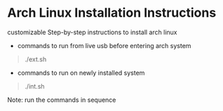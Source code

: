 # Arch Linux Installation Instructions

customizable Step-by-step instructions to install arch linux

* commands to run from live usb before entering arch system
> ./ext.sh

* commands to run on newly installed system
> ./int.sh

Note: run the commands in sequence
